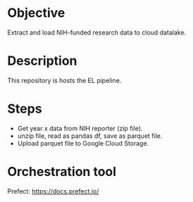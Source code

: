# Objective
Extract and load NIH-funded research data to cloud datalake.

# Description
This repository is hosts the EL pipeline.

# Steps
* Get year x data from NIH reporter (zip file).
* unzip file, read as pandas df, save as parquet file.
* Upload parquet file to Google Cloud Storage.

# Orchestration tool

Prefect: https://docs.prefect.io/